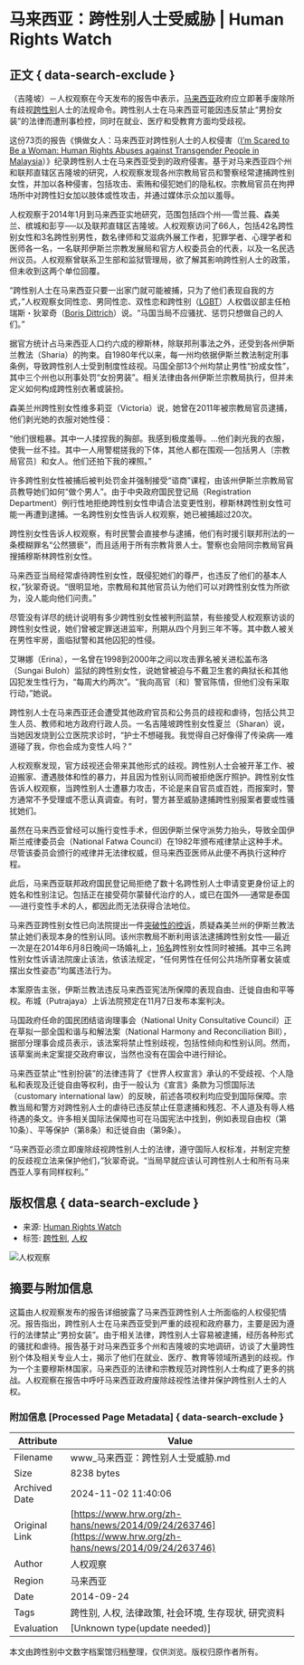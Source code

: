 # 马来西亚：跨性别人士受威胁 | Human Rights Watch

## 正文 { data-search-exclude }


（吉隆坡）－人权观察在今天发布的报告中表示，[马来西亚](https://www.hrw.org/asia/malaysia)政府应立即著手废除所有歧视[跨性别](https://www.hrw.org/topic/lgbt-rights)人士的法规命令。跨性别人士在马来西亚可能因违反禁止“男扮女装”的法律而遭刑事检控，同时在就业、医疗和受教育方面均受歧视。

这份73页的报告《惧做女人：马来西亚对跨性别人士的人权侵害（[I’m Scared to Be a Woman: Human Rights Abuses against Transgender People in Malaysia](https://features.hrw.org/features/HRW_reports_2014/Im_Scared_to_Be_a_Woman/index.html)）》纪录跨性别人士在马来西亚受到的政府侵害。基于对马来西亚四个州和联邦直辖区吉隆坡的研究，人权观察发现各州宗教局官员和警察经常逮捕跨性别女性，并加以各种侵害，包括攻击、索贿和侵犯她们的隐私权。宗教局官员在拘押场所中对跨性妇女加以肢体或性攻击，并通过媒体示众加以羞辱。

人权观察于2014年1月到马来西亚实地研究，范围包括四个州──雪兰莪、森美兰、槟城和彭亨──以及联邦直辖区吉隆坡。人权观察访问了66人，包括42名跨性别女性和3名跨性别男性，数名律师和艾滋病外展工作者，犯罪学者、心理学者和医师各一名，一名联邦伊斯兰宗教发展局和官方人权委员会的代表，以及一名民选州议员。人权观察曾联系卫生部和监狱管理局，欲了解其影响跨性别人士的政策，但未收到这两个单位回覆。

“跨性别人士在马来西亚只要一出家门就可能被捕，只为了他们表现自我的方式，”人权观察女同性恋、男同性恋、双性恋和跨性别（[LGBT](https://www.hrw.org/topic/lgbt-rights)）人权倡议部主任柏瑞斯・狄翠奇（[Boris Dittrich](https://www.hrw.org/bios/boris-dittrich)）说。“马国当局不应骚扰、惩罚只想做自己的人们。”

据官方统计占马来西亚人口约六成的穆斯林，除联邦刑事法之外，还受到各州伊斯兰教法（Sharia）的拘束。自1980年代以来，每一州均依据伊斯兰教法制定刑事条例，导致跨性别人士受到制度性歧视。马国全部13个州均禁止男性“扮成女性”，其中三个州也以刑事处罚“女扮男装”。相关法律由各州伊斯兰宗教局执行，但并未定义如何构成跨性别衣著或装扮。

森美兰州跨性别女性维多莉亚（Victoria）说，她曾在2011年被宗教局官员逮捕，他们剥光她的衣服对她性侵：

“他们很粗暴。其中一人揉捏我的胸部。我感到极度羞辱。…他们剥光我的衣服，使我一丝不挂。其中一人用警棍搓我的下体，其他人都在围观──包括男人〔宗教局官员〕和女人。他们还拍下我的裸照。”

许多跨性别女性被捕后被判处罚金并强制接受“谘商”课程，由该州伊斯兰宗教局官员教导她们如何“做个男人”。由于中央政府国民登记局（Registration Department）例行性地拒绝跨性别女性申请合法变更性别，穆斯林跨性别女性可能一再遭到逮捕。一名跨性别女性告诉人权观察，她已被捕超过20次。

跨性别女性告诉人权观察，有时民警会直接参与逮捕，他们有时援引联邦刑法的一条模糊罪名“公然猥亵”，而且适用于所有宗教背景人士。警察也会陪同宗教局官員搜捕穆斯林跨性别女性。

马来西亚当局经常虐待跨性别女性，既侵犯她们的尊严，也违反了他们的基本人权，”狄翠奇说。“很明显地，宗教局和其他官员认为他们可以对跨性别女性为所欲为，没人能向他们问责。”

尽管没有详尽的统计说明有多少跨性别女性被判刑监禁，有些接受人权观察访谈的跨性别女性说，她们曾被定罪送进监牢，刑期从四个月到三年不等。其中数人被关在男性牢房，面临狱警和其他囚犯的性侵。

艾琳娜（Erina），一名曾在1998到2000年之间以攻击罪名被关进松盖布洛（Sungai Buloh）监狱的跨性别女性，说她曾被迫与不戴卫生套的典狱长和其他囚犯发生性行为，“每周大约两次”。“我向高官〔和〕警官陈情，但他们没有采取行动，”她说。

跨性别人士在马来西亚还会遭受其他政府官员和公务员的歧视和虐待，包括公共卫生人员、教师和地方政府行政人员。一名吉隆坡跨性别女性夏兰（Sharan）说，当她因发烧到公立医院求诊时，“护士不想碰我。我觉得自己好像得了传染病──难道碰了我，你也会成为变性人吗？”

人权观察发现，官方歧视还会带来其他形式的歧视。跨性别人士会被开革工作、被迫搬家、遭遇肢体和性的暴力，并且因为性别认同而被拒绝医疗照护。跨性别女性告诉人权观察，当跨性别人士遭暴力攻击，不论是来自官员或百姓，而报案时，警方通常不予受理或不愿认真调查。有时，警方甚至威胁逮捕跨性别报案者要或性骚扰她们。

虽然在马来西亚曾经可以施行变性手术，但因伊斯兰保守派势力抬头，导致全国伊斯兰戒律委员会（National Fatwa Council）在1982年颁布戒律禁止这种手术。尽管该委员会颁行的戒律并无法律权威，但马来西亚医师从此便不再执行这种疗程。

此后，马来西亚联邦政府国民登记局拒绝了数十名跨性别人士申请变更身份证上的姓名和性别注记。包括正在接受荷尔蒙替代治疗的人，或已在国外──通常是泰国──进行变性手术的人，都因此而无法获得合法地位。

马来西亚跨性别女性已向法院提出一件[突破性的控诉](https://www.hrw.org/zh-hans/news/2014/05/13-0)，质疑森美兰州的伊斯兰教法禁止她们表现本身的性别认同。该州宗教局不断利用该法逮捕跨性别女性──最近一次是在2014年6月8日晚间一场婚礼上，[16名](https://www.hrw.org/zh-hans/news/2014/06/23-2)跨性别女性同时被捕。其中三名跨性别女性诉请法院废止该法，依该法规定，“任何男性在任何公共场所穿著女装或摆出女性姿态”均属违法行为。

本案原告主张，伊斯兰教法违反马来西亚宪法所保障的表现自由、迁徙自由和平等权。布城（Putrajaya）上诉法院预定在11月7日发布本案判决。

马国政府任命的国民团结谘询理事会（National Unity Consultative Council）正在草拟一部全国和谐与和解法案（National Harmony and Reconciliation Bill），据部分理事会成员表示，该法案将禁止性别歧视，包括性倾向和性别认同。然而，该草案尚未定案提交政府审议，当然也没有在国会中进行辩论。

马来西亚禁止“性别扮装”的法律违背了《世界人权宣言》承认的不受歧视、个人隐私和表现及迁徙自由等权利，由于一般认为《宣言》条款为习惯国际法（customary international law）的反映，前述各项权利均应受到国际保障。宗教当局和警方对跨性别人士的虐待已违反禁止任意逮捕和残忍、不人道及有辱人格待遇的条文。许多相关国际法保障也可在马国宪法中找到，例如表现自由权（第10条）、平等保护（第8条）和迁徙自由（第9条）。

“马来西亚必须立即废除歧视跨性别人士的法律，遵守国际人权标准，并制定完整的反歧视立法来保护他们，”狄翠奇说。“当局早就应该认可跨性别人士和所有马来西亚人享有同样权利。”

## 版权信息 { data-search-exclude }
- 来源: [Human Rights Watch](https://www.hrw.org/zh-hans/news/2014/09/24/263746)
- 标签: [跨性别](https://www.hrw.org/topic/lgbt-rights), [人权](https://www.hrw.org/topic/human-rights)

![人权观察](https://www.hrw.org/sites/default/files/styles/square/public/media_2023/07/202307asia_japan_lgbt_equalityact_protest.jpg?h=c6980913&itok=p33c77Zv)

## 摘要与附加信息

<!-- tcd_abstract -->
这篇由人权观察发布的报告详细披露了马来西亚跨性别人士所面临的人权侵犯情况。报告指出，跨性别人士在马来西亚受到严重的歧视和政府暴力，主要是因为遵行的法律禁止“男扮女装”。由于相关法律，跨性别人士容易被逮捕，经历各种形式的骚扰和虐待。报告基于对马来西亚多个州和吉隆坡的实地调研，访谈了大量跨性别个体及相关专业人士，揭示了他们在就业、医疗、教育等领域所遇到的歧视。作为一个主要穆斯林国家，马来西亚的法律和宗教规范对跨性别人士构成了更多的挑战。人权观察在报告中呼吁马来西亚政府废除歧视性法律并保护跨性别人士的人权。
<!-- tcd_abstract_end -->

### 附加信息 [Processed Page Metadata] { data-search-exclude }

| Attribute       | Value                                  |
|-----------------|----------------------------------------|
| Filename        | www_马来西亚：跨性别人士受威胁.md                             |
| Size            | 8238 bytes                           |
| Archived Date   | 2024-11-02 11:40:06                             |
| Original Link   | [https://www.hrw.org/zh-hans/news/2014/09/24/263746](https://www.hrw.org/zh-hans/news/2014/09/24/263746)                       |
| Author          | 人权观察                               |
| Region          | 马来西亚                               |
| Date            | 2014-09-24                                 |
| Tags            | 跨性别, 人权, 法律政策, 社会环境, 生存现状, 研究资料                                 |
| Evaluation            | [Unknown type(update needed)]                                 |
<!-- tcd_table_end -->

本文由跨性别中文数字档案馆归档整理，仅供浏览。版权归原作者所有。
